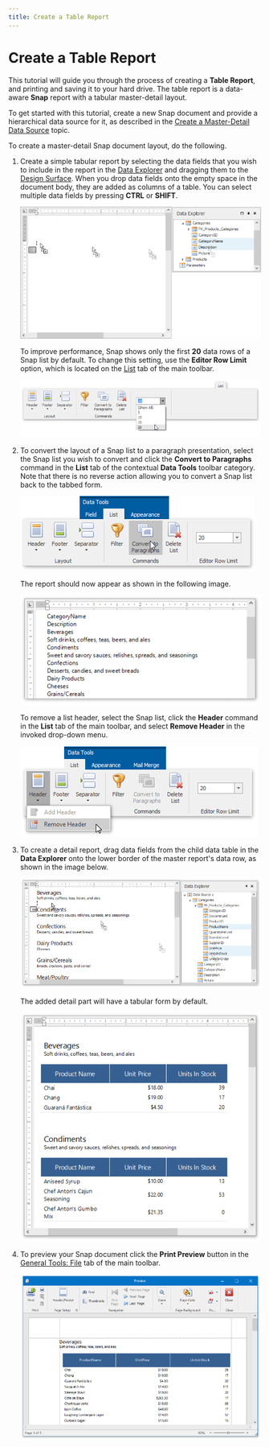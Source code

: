 ```yaml
---
title: Create a Table Report
---
```

# Create a Table Report
This tutorial will guide you through the process of creating a **Table Report**, and printing and saving it to your hard drive.
 The table report is a data-aware **Snap** report with a tabular master-detail layout.

To get started with this tutorial, create a new Snap document and provide a hierarchical data source for it, as described in the [Create a Master-Detail Data Source](../../../../interface-elements-for-desktop/articles/snap-reporting-engine/connect-to-data/create-a-master-detail-data-source.md) topic.

To create a master-detail Snap document layout, do the following.
1. Create a simple tabular report by selecting the data fields that you wish to include in the report in the [Data Explorer](../../../../interface-elements-for-desktop/articles/snap-reporting-engine/graphical-user-interface/snap-application-elements/data-explorer.md) and dragging them to the [Design Surface](../../../../interface-elements-for-desktop/articles/snap-reporting-engine/graphical-user-interface/snap-application-elements/design-surface.md). When you drop data fields onto the empty space in the document body, they are added as columns of a table. You can select multiple data fields by pressing **CTRL** or **SHIFT**.
	
	![snap-getting-started-tabular-report01](../../../images/Img22836.png)
	
	To improve performance, Snap shows only the first **20** data rows of a Snap list by default. To change this setting, use the **Editor Row Limit** option, which is located on the [List](../../../../interface-elements-for-desktop/articles/snap-reporting-engine/graphical-user-interface/main-toolbar/data-tools-list.md) tab of the main toolbar.
	
	![SnapControl-get-started-10](../../../images/Img18228.png)
2. To convert the layout of a Snap list to a paragraph presentation, select the Snap list you wish to convert and click the **Convert to Paragraphs** command in the **List** tab of the contextual **Data Tools** toolbar category. Note that there is no reverse action allowing you to convert a Snap list back to the tabbed form.
	
	![snap-getting-started-tabular-report04](../../../images/Img22839.png)
	
	The report should now appear as shown in the following image.
	
	![snap-getting-started-tabular-report02](../../../images/Img22837.png)
	
	To remove a list header, select the Snap list, click the **Header** command in the **List** tab of the main toolbar, and select **Remove Header** in the invoked drop-down menu.
	
	![snap-getting-started-tabular-report03](../../../images/Img22838.png)
3. To create a detail report, drag data fields from the child data table in the **Data Explorer** onto the lower border of the master report's data row, as shown in the image below.
	
	![snap-getting-started-tabular-report05](../../../images/Img22840.png)
	
	The added detail part will have a tabular form by default.
	
	![snap-getting-started-tabular-report06](../../../images/Img22841.png)
4. To preview your Snap document click the **Print Preview** button in the [General Tools: File](../../../../interface-elements-for-desktop/articles/snap-reporting-engine/graphical-user-interface/main-toolbar/general-tools-file.md) tab of the main toolbar.
	
	![snap-getting-started-tabular-report07](../../../images/Img22842.png)